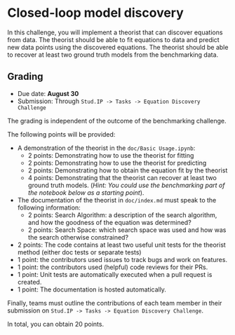 # Closed-loop model discovery

In this challenge, you will implement a theorist that can discover equations from data. The theorist should be able to
fit equations to data and predict new data points using the discovered equations. The theorist should be able to recover
at least two ground truth models from the benchmarking data.

## Grading

- Due date: **August 30**
- Submission: Through ``Stud.IP -> Tasks -> Equation Discovery Challenge``

The grading is independent of the outcome of the benchmarking challenge.

The following points will be provided:

- A demonstration of the theorist in the ``doc/Basic Usage.ipynb``:
    - 2 points: Demonstrating how to use the theorist for fitting
    - 2 points: Demonstrating how to use the theorist for predicting
    - 2 points: Demonstrating how to obtain the equation fit by the theorist
    - 4 points: Demonstrating that the theorist can recover at least two ground truth models. (*Hint: You could use the
      benchmarking part of the notebook below as a starting point*).
- The documentation of the theorist in ``doc/index.md`` must speak to the following information:
    - 2 points: Search Algorithm: a description of the search algorithm, and how the goodness of the equation was
      determined?
    - 2 points: Search Space: which search space was used and how was the search otherwise constrained?
- 2 points: The code contains at least two useful unit tests for the theorist method (either doc tests or separate
  tests)
- 1 point: the contributors used issues to track bugs and work on features.
- 1 point: the contributors used (helpful) code reviews for their PRs.
- 1 point: Unit tests are automatically executed when a pull request is created.
- 1 point: The documentation is hosted automatically.

Finally, teams must outline the contributions of each team member in their submission
on ``Stud.IP -> Tasks -> Equation Discovery Challenge``.

In total, you can obtain 20 points.